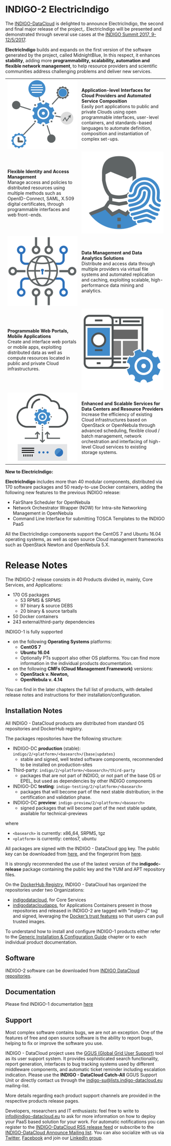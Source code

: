 # INDIGO-2 ElectricIndigo

The [INDIGO-DataCloud](https://www.indigo-datacloud.eu/) is delighted to announce ElectricIndigo, the second and final major release of the project,. ElectricIndigo will be presented and demonstrated through several use cases at the [INDIGO Summit 2017, 9-12/5/2017](https://www.indigo-datacloud.eu/news/indigo-summit-2017-9-12-may-2017-catania-italy).
 
**ElectricIndigo** builds and expands on the first version of the software generated  by the project, called MidnightBlue, In this respect, it enhances  **stability**, adding more **programmability, scalability, automation and flexible network management**, to help resource providers and scientific communities address challenging problems and deliver new services.


<table> 
<tr><td><img src="Picture1_indigo2.png"/></td>
<td><b>Application-level Interfaces for Cloud Providers and Automated Service Composition</b></br>Easily port applications to public and private Clouds using open programmable interfaces, user-level containers, and standards-based languages to automate definition, composition and instantiation of complex set-ups.</td>
</tr>
<tr><td><b>Flexible Identity and Access Management</b></br>
Manage access and policies to distributed resources using multiple methods such as OpenID-Connect, SAML, X.509 digital certificates, through programmable interfaces and web front-ends.</td>
<td><img src="Picture2_indigo2.png"/></td>
</tr>
<tr><td><img src="Picture3_indigo2.png"/>
</td>
<td><b>Data Management and Data Analytics Solutions</b></br>
Distribute and access data through multiple providers via virtual file systems and automated replication and caching, exploiting scalable, high-performance data mining and analytics.
</td>
</tr>
<tr><td><b>Programmable Web Portals, Mobile Applications</b></br>
Create and interface web portals or mobile apps, exploiting distributed data as well as compute resources located in public and private Cloud infrastructures.
</td>
<td><img src="Picture4_indigo2.png"/></td>
</tr>
<tr><td><img src="Picture5_indigo2.png"/>
</td>
<td><b>Enhanced and Scalable Services for Data Centers and Resource Providers</b></br>
Increase the efficiency of existing Cloud infrastructures based on OpenStack or OpenNebula through advanced scheduling, flexible cloud / batch management, network orchestration and interfacing of high-level Cloud services to existing storage systems.
</td>
</tr>
</table>

**New to ElectricIndigo:**
 
**ElectricIndigo** includes more than 40 modular components, distributed via 170 software packages and 50 ready-to-use Docker containers, adding the following new features to the previous INDIGO release:
* FairShare Scheduler for OpenNebula
* Network Orchestrator Wrapper (NOW) for Intra-site Networking Management in OpenNebula 
* Command Line Interface for submitting TOSCA Templates to the INDIGO PaaS
 
All the ElectricIndigo components support the CentOS 7 and Ubuntu 16.04 operating systems, as well as open source Cloud management frameworks such as OpenStack Newton and OpenNebula 5.X.
 
# Release Notes

The INDIGO-2 release consists in 40 Products divided in, mainly, Core Services, and Applications:
* 170 OS packages
  * 53 RPMS & SRPMS
  * 97 binary & source DEBS 
  * 20 binary & source tarballs
* 50 Docker containers
* 243 external/third-party dependencies

INDIGO-1 is fully supported
* on the following **Operating Systems** platforms:
  * **CentOS 7**
  * **Ubuntu 16.04**
  * Optionally PTs support also other OS platforms. You can find more information in the individual products documentation.
* on the following **CMFs (Cloud Management Framework)** versions:
  * **OpenStack v. Newton,** 
  * **OpenNebula v. 4.14**

You can find in the later chapters the full list of products, with detailed release notes and instructions for their installation/configuration. 


## Installation Notes 

All INDIGO - DataCloud products are distributed from standard OS repositories and DockerHub registry. 

The packages repositories have the following structure:
* INDIGO-DC **production** (stable): ```indigo/2/<platform>/<basearch>/{base|updates}```
  * stable and signed, well tested software components, recommended to be installed on production-sites
* Third-party: ```indigo/2/<platform>/<basearch>/third-party```
  * packages that are not part of INDIGO, or not part of the base OS or EPEL, but used as dependencies by other INDIGO components
* INDIGO-DC **testing**: ```indigo-testing/2/<platform>/<basearch>```
  * packages that will become part of the next stable distribution; in the certification and validation phase.
* INDIGO-DC **preview**: ```indigo-preview/2/<platform>/<basearch>```
  * signed packages that will become part of the next stable update, available for technical-previews

where
* ```<basearch>``` is currently: x86_64, SRPMS, tgz 
* ```<platform>``` is currently: centos7, ubuntu

All packages are signed with the INDIGO - DataCloud gpg key. The public key can be downloaded from [here](http://repo.indigo-datacloud.eu/repository/RPM-GPG-KEY-indigodc), and the fingerprint from [here](http://repo.indigo-datacloud.eu/repository/INDIGODC_key_fingerprint.asc).

It is strongly recommended the use of the lastest version of the **indigodc-release** package containing the public key and the YUM and APT repository files.

On the [DockerHub Registry](https://hub.docker.com/), INDIGO - DataCloud has organized the repositories under two Organizations:
* [indigodatacloud](https://hub.docker.com/u/indigodatacloud/), for Core Services
* [indigodatacloudapps](https://hub.docker.com/u/indigodatacloudapps/), for Applications
Containers present in those repositories and released in INDIGO-2 are tagged with "*indigo-2*" tag and signed, leveraging the [Docker’s trust features](https://docs.docker.com/engine/security/) so that users can pull trusted images.

To understand how to install and configure INDIGO-1 products either refer to the [Generic Installation & Configuration Guide](generic_installation_and_configuration_guide_1.md) chapter or to each individual product documentation.


## Software

INDIGO-2 software can be downloaded from [INDIGO DataCloud repositories](http://repo.indigo-datacloud.eu/).


## Documentation

Please find INDIGO-1 documentation [here](https://www.gitbook.com/@indigo-dc/)


## Support

Most complex software contains bugs, we are not an exception. One of the features of free and open source software is the ability to report bugs, helping to fix or improve the software you use.

INDIGO - DataCloud project uses the [GGUS (Global Grid User Support)](https://ggus.eu/) tool as its user support system. It provides sophisticated search functionality, report generation, interfaces to bug tracking systems used by different middleware components, and automatic ticket reminder including escalation indication.
Please use the **INDIGO - DataCloud Catch-All** GGUS Support Unit or directly  contact us through the [indigo-su@lists.indigo-datacloud.eu](https://lists.indigo-datacloud.eu/sympa/info/indigo-su) mailing-list.

More details regarding  each product support channels are provided in the respective products release pages.


Developers, researchers and IT enthusiasts: feel free to write to [info@indigo-datacloud.eu](info@indigo-datacloud.eu) to ask for more information on how to deploy your PaaS based solution for your work. For automatic notifications you can register to the [INDIGO-DataCloud RSS release feed](http://repo.indigo-datacloud.eu/INDIGODataCloudNews.rss.xml) or subscribe to the [INDIGO-DataCloud Announce Mailing list](https://lists.indigo-datacloud.eu/sympa/info/indigo-announce). You can also socialize with us via [Twitter](https://twitter.com/indigodatacloud), [Facebook](https://www.facebook.com/indigodatacloud/?ref=bookmarks) and join our [LinkedIn group](https://www.linkedin.com/groups/8416266). 

